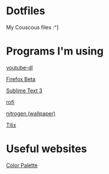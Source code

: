 # Dotfiles

My Couscous files :^]

# Programs I'm using

[youtube-dl](https://github.com/rg3/youtube-dl/)

[Firefox Beta](https://aur.archlinux.org/packages/firefox-beta/)

[Sublime Text 3](https://www.sublimetext.com/docs/3/linux_repositories.html#pacman)

[rofi](https://aur.archlinux.org/packages/rofi-git/)

[nitrogen (wallpaper)](https://wiki.archlinux.org/index.php/nitrogen)

[Tilix](https://github.com/gnunn1/tilix)


# Useful websites

[Color Palette](http://www.pictaculous.com/)

[]()

[]()

[]()

[]()

[]()

[]()

[]()

[]()
